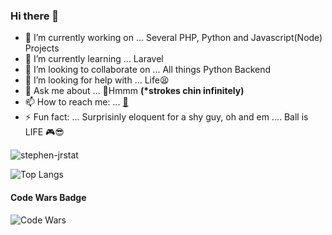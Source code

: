 ### Hi there 👋

<!--
**stephen-jr/stephen-jr** is a ✨ _special_ ✨ repository because its `README.md` (this file) appears on your GitHub profile.

Here are some ideas to get you started:

-->

- 🔭 I’m currently working on ... Several PHP, Python and Javascript(Node) Projects
- 🌱 I’m currently learning ... Laravel
- 👯 I’m looking to collaborate on ... All things Python Backend
- 🤔 I’m looking for help with ... Life😫
- 💬 Ask me about ... 🤔Hmmm <b>(*strokes chin infinitely)</b>
- 📫 How to reach me: ... [📧](mailto:stephen24jnr@gmail.com)
- ⚡ Fun fact: ... Surprisinly eloquent for a shy guy, oh and em .... Ball is LIFE 🎮😎

<!--### Github Stats -->

![stephen-jrstat](https://github-readme-stats.vercel.app/api?username=stephen-jr&include_all_commits=true&count_private=true&hide=prs,issues,stars&show_icons=true&theme=radical)

![Top Langs](https://github-readme-stats.vercel.app/api/top-langs/?username=stephen-jr&show_icons=true&theme=radical&layout=compact)

<h4> Code Wars Badge</h4>

![Code Wars](https://www.codewars.com/users/stephen-jr/badges/large)
